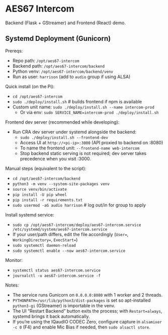 # AES67 Intercom

Backend (Flask + GStreamer) and Frontend (React) demo.

## Systemd Deployment (Gunicorn)

Prereqs:
- Repo path: `/opt/aes67-intercom`
- Backend path: `/opt/aes67-intercom/backend`
- Python venv: `/opt/aes67-intercom/backend/venv`
- Run as user: `harrison` (add to `audio` group if using ALSA)

Quick install (on the Pi):
- `cd /opt/aes67-intercom`
- `sudo ./deploy/install.sh`  # builds frontend if npm is available
- Custom unit name: `sudo ./deploy/install.sh --name intercom-prod`
  - Or via env: `sudo SERVICE_NAME=intercom-prod ./deploy/install.sh`

Frontend dev server (recommended while developing):
- Run CRA dev server under systemd alongside the backend:
  - `sudo ./deploy/install.sh --frontend-dev`
  - Access UI at `http://<pi-ip>:3000` (API proxied to backend on :8080)
  - To name the frontend unit: `--frontend-name web-intercom`
  - Stop backend static serving is not required; dev server takes precedence when you visit :3000.

Manual steps (equivalent to the script):
- `cd /opt/aes67-intercom/backend`
- `python3 -m venv --system-site-packages venv`
- `source venv/bin/activate`
- `pip install -U pip wheel`
- `pip install -r requirements.txt`
- `sudo usermod -aG audio harrison`  # log out/in for group to apply

Install systemd service:
- `sudo cp /opt/aes67-intercom/deploy/aes67-intercom.service /etc/systemd/system/aes67-intercom.service`
- If your user/path differs, edit the file accordingly (`User=`, `WorkingDirectory=`, `ExecStart=`)
- `sudo systemctl daemon-reload`
- `sudo systemctl enable --now aes67-intercom.service`

Monitor:
- `systemctl status aes67-intercom.service`
- `journalctl -u aes67-intercom.service -f`

Notes:
- The service runs Gunicorn on `0.0.0.0:8080` with 1 worker and 2 threads.
- `PYTHONPATH=/usr/lib/python3/dist-packages` is set so apt-installed `python3-gi` (GStreamer) is importable in the venv.
- The UI “Restart Backend” button exits the process; with `Restart=always`, systemd brings it back automatically.
 - If you’re using the IQaudIO CODEC Zero, configure capture in `alsamixer -c 0` (F4) and enable Mic Bias if needed, then `sudo alsactl store`.
